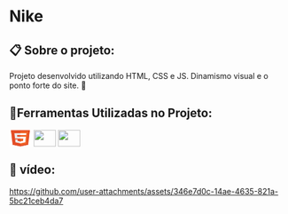 <h1>Nike</h1>
<h2>📋 Sobre o projeto: </h2>
<p>Projeto desenvolvido utilizando HTML, CSS e JS. Dinamismo visual e o ponto forte do site. 👀</p>
<h2> 📌Ferramentas Utilizadas no Projeto:</h2>
 <div style= "display:inline_block">
   <img align="center" alt="Higor-HTML" height="30" width="40" src="https://raw.githubusercontent.com/devicons/devicon/master/icons/html5/html5-original.svg">
   <img align="center" height="30" width="40 "src="https://cdn.jsdelivr.net/gh/devicons/devicon@latest/icons/css3/css3-original.svg" /> 
   <img align="center" height="30" width="40 " src="https://cdn.jsdelivr.net/gh/devicons/devicon@latest/icons/javascript/javascript-original.svg" />
 </div>
 <h2>🎥 vídeo:</h2>
 <div>
 
</div>


https://github.com/user-attachments/assets/346e7d0c-14ae-4635-821a-5bc21ceb4da7

